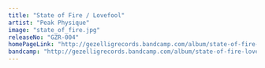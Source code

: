 ```yaml
---
title: "State of Fire / Lovefool"
artist: "Peak Physique"
image: "state_of_fire.jpg"
releaseNo: "GZR-004"
homePageLink: "http://gezelligrecords.bandcamp.com/album/state-of-fire-lovefool"
bandcamp: "http://gezelligrecords.bandcamp.com/album/state-of-fire-lovefool"
---
```

